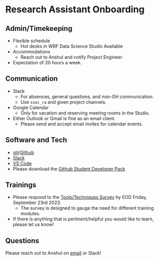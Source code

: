 # Research Assistant Onboarding

## Admin/Timekeeping
- Flexible schedule​
  - Hot desks in WRF Data Science Studio Available​
- Accommodations​
  - Reach out to Anshul and notify Project Engineer​
- Expectation of 20 hours a week.

## Communication
- Slack​
  - For absences, general questions, and non-GH communication.
  - Use `ssec_ra` and given project channels.
- Google Calendar​
  - Only for vacation and reserving meeting rooms in the Studio​.
- Either Outlook or Gmail is fine as an email client.
  - Please send and accept email invites for calendar events.

## Software and Tech
- [git](https://git-scm.com/)/[Github​](https://github.com/uw-ssec)
- [Slack](slack.com/download) ​
- [VS Code](https://code.visualstudio.com/)
- Please download the [Github Student Developer Pack](https://education.github.com/pack)

## Trainings
- Please respond to the ​[Tools/Techniques Survey](https://forms.office.com/r/ybinSN8hmU) by EOD Friday, September 23rd 2023.​
  - The survey is designed to gauge the need for different training modules​.
- If there is anything that is pertinent/helpful you would like to learn, please let us know!​

## Questions
Please reach out to Anshul on [email](mailto:anshul37@uw.edu) or Slack!

